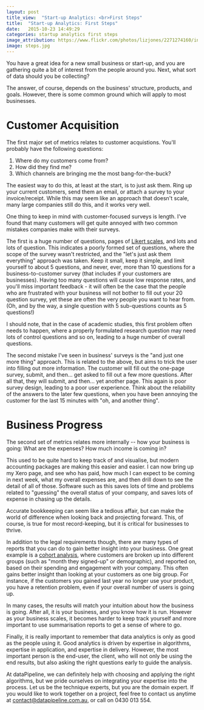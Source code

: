 ```yaml
---
layout: post
title_view:  "Start-up Analytics: <br>First Steps"
title:  "Start-up Analytics: First Steps"
date:   2015-10-23 14:49:29
categories: startup analytics first steps
image_attribution: https://www.flickr.com/photos/lizjones/2271274160/in/photolist-4sGSFj-3VDtfo-7Lq7yf-bXrhty-ftNFWA-9U7A2Q-dYwV2P-ef5yVa-ecqgxU-ahpuxe-ecQWvL-aw4Q8i-qjvYwh-3FKaz8-dnyraS-nvcK88-a7Rn2f-ajsKoa-9xAiwy-efkYFi-seGp4i-dTSpXA-6EGrqS-ee9fbx-8p25XN-bycfVo-sPerSA-efbVza-cXP6um-8dAgVC-efq5zS-57zSfN-8oWMH6-5uRLe3-7e3NL2-3EUcRb-gT1iPe-e1u8Ag-dHhWPL-cXP2to-mUVobQ-byjx9x-ebh3mq-5vdB1S-qfv3hw-NqVz5-9sKFbe-7L27Tj-nU88Sk-dvrTSL
image: steps.jpg
---
```


You have a great idea for a new small business or start-up, and you are gathering quite a bit of interest from the people around you.
Next, what sort of data should you be collecting?

The answer, of course, depends on the business' structure, products, and goals.
However, there is some common ground which will apply to most businesses.

Customer Acquisition
==

The first major set of metrics relates to customer acquistions.
You'll probably have the following questions:

1. Where do my customers come from?
2. How did they find me?
3. Which channels are bringing me the most bang-for-the-buck?

The easiest way to do this, at least at the start, is to just ask them.
Ring up your current customers, send them an email, or attach a survey to your invoice/receipt.
While this may seem like an approach that doesn't scale, many large companies still do this, and it works very well.

One thing to keep in mind with customer-focused surveys is length.
I've found that many customers will get quite annoyed with two common mistakes companies make with their surveys.

The first is a huge number of questions, pages of [Likert scales](https://en.wikipedia.org/wiki/Likert_scale#/media/File:Example_Likert_Scale.svg), and lots and lots of question.
This indicates a poorly formed set of questions, where the scope of the survey wasn't restricted, and the "let's just ask them everything" approach was taken.
Keep it small, keep it simple, and limit yourself to about 5 questions, and never, ever, more than 10 questions for a business-to-customer survey (that includes if your customers are businesses).
Having too many questions will cause low response rates, and you'll miss important feedback - it will often be the case that the people who are frustrated with your business will not bother to fill out your 20 question survey, yet these are often the very people you want to hear from.
(Oh, and by the way, a single question with 5 sub-questions counts as 5 questions!)

I should note, that in the case of academic studies, this first problem often needs to happen, where a properly formulated research question may need lots of control questions and so on, leading to a huge number of overall questions. 

The second mistake I've seen in business' surveys is the "and just one more thing" approach.
This is related to the above, but aims to trick the user into filling out more information.
The customer will fill out the one-page survey, submit, and then... get asked to fill out a few more questions.
After all that, they will submit, and then... yet another page.
This again is poor survey design, leading to a poor user experience.
Think about the reliability of the answers to the later few questions, when you have been annoying the customer for the last 15 minutes with "oh, and another thing".




Business Progress
==

The second set of metrics relates more internally -- how your business is going: What are the expenses? How much income is coming in?

This used to be quite hard to keep track of and visualise, but modern accounting packages are making this easier and easier.
I can now bring up my Xero page, and see who has paid, how much I can expect to be coming in next week, what my overall expenses are, and then drill down to see the detail of all of those.
Software such as this saves lots of time and problems related to "guessing" the overall status of your company, and saves lots of expense in chasing up the details.

Accurate bookkeeping can seem like a tedious affair, but can make the world of difference when looking back and projecting forward.
This, of course, is true for most record-keeping, but it is critical for businesses to thrive.

In addition to the legal requirements though, there are many types of reports that you can do to gain better insight into your business.
One great example is a [cohort analysis](https://en.wikipedia.org/wiki/Cohort_analysis), where customers are broken up into different groups (such as "month they signed-up" or demographic), and reported on, based on their spending and engagement with your company. 
This often gains better insight than looking at your customers as one big group.
For instance, if the customers you gained last year no longer use your product, you have a retention problem, even if your overall number of users is going up.

In many cases, the results will match your intuition about how the business is going.
After all, it is your business, and you know how it is run.
However as your business scales, it becomes harder to keep track yourself and more important to use summarisation reports to get a sense of where to go.

Finally, it is really important to remember that data analytics is only as good as the people using it.
Good analytics is driven by expertise in algorithms, expertise in application, and expertise in delivery.
However, the most important person is the end-user, the client, who will not only be using the end results, but also asking the right questions early to guide the analysis.

At dataPipeline, we can definitely help with choosing and applying the right algorithms, but we pride ourselves on integrating your expertise into the process.
Let us be the technique experts, but you are the domain expert.
If you would like to work together on a project, feel free to contact us anytime at [contact@datapipeline.com.au](mailto:contact@datapipeline.com.au), or call on 0430 013 554.
